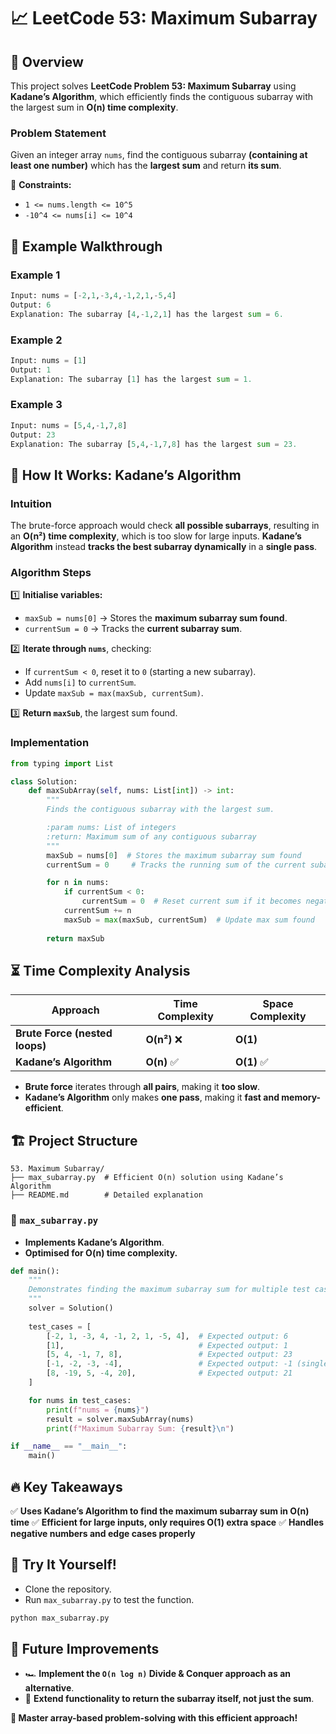 # 📈 **LeetCode 53: Maximum Subarray**

## 📌 **Overview**
This project solves **LeetCode Problem 53: Maximum Subarray** using **Kadane’s Algorithm**, which efficiently finds the contiguous subarray with the largest sum in **O(n) time complexity**.

### **Problem Statement**
Given an integer array `nums`, find the contiguous subarray **(containing at least one number)** which has the **largest sum** and return **its sum**.

🔹 **Constraints:**
- `1 <= nums.length <= 10^5`
- `-10^4 <= nums[i] <= 10^4`

## 🎯 **Example Walkthrough**
### **Example 1**
```python
Input: nums = [-2,1,-3,4,-1,2,1,-5,4]
Output: 6
Explanation: The subarray [4,-1,2,1] has the largest sum = 6.
```

### **Example 2**
```python
Input: nums = [1]
Output: 1
Explanation: The subarray [1] has the largest sum = 1.
```

### **Example 3**
```python
Input: nums = [5,4,-1,7,8]
Output: 23
Explanation: The subarray [5,4,-1,7,8] has the largest sum = 23.
```

## 🚀 **How It Works: Kadane’s Algorithm**
### **Intuition**
The brute-force approach would check **all possible subarrays**, resulting in an **O(n²) time complexity**, which is too slow for large inputs. **Kadane’s Algorithm** instead **tracks the best subarray dynamically** in a **single pass**.

### **Algorithm Steps**
1️⃣ **Initialise variables:**
   - `maxSub = nums[0]` → Stores the **maximum subarray sum found**.
   - `currentSum = 0` → Tracks the **current subarray sum**.

2️⃣ **Iterate through `nums`**, checking:
   - If `currentSum < 0`, reset it to `0` (starting a new subarray).
   - Add `nums[i]` to `currentSum`.
   - Update `maxSub = max(maxSub, currentSum)`.

3️⃣ **Return `maxSub`**, the largest sum found.

### **Implementation**
```python
from typing import List

class Solution:
    def maxSubArray(self, nums: List[int]) -> int:
        """
        Finds the contiguous subarray with the largest sum.

        :param nums: List of integers
        :return: Maximum sum of any contiguous subarray
        """
        maxSub = nums[0]  # Stores the maximum subarray sum found
        currentSum = 0     # Tracks the running sum of the current subarray

        for n in nums:
            if currentSum < 0:
                currentSum = 0  # Reset current sum if it becomes negative
            currentSum += n
            maxSub = max(maxSub, currentSum)  # Update max sum found
        
        return maxSub
```

## ⏳ **Time Complexity Analysis**
| Approach | Time Complexity | Space Complexity |
|----------|----------------|-----------------|
| **Brute Force (nested loops)** | **O(n²)** ❌ | **O(1)** |
| **Kadane’s Algorithm** | **O(n)** ✅ | **O(1)** ✅ |

- **Brute force** iterates through **all pairs**, making it **too slow**.
- **Kadane’s Algorithm** only makes **one pass**, making it **fast and memory-efficient**.

## 🏗 **Project Structure**

```
53. Maximum Subarray/
├── max_subarray.py  # Efficient O(n) solution using Kadane’s Algorithm
├── README.md        # Detailed explanation
```

### 📝 **`max_subarray.py`**
- **Implements Kadane’s Algorithm**.
- **Optimised for O(n) time complexity.**

```python
def main():
    """
    Demonstrates finding the maximum subarray sum for multiple test cases.
    """
    solver = Solution()
    
    test_cases = [
        [-2, 1, -3, 4, -1, 2, 1, -5, 4],  # Expected output: 6
        [1],                              # Expected output: 1
        [5, 4, -1, 7, 8],                 # Expected output: 23
        [-1, -2, -3, -4],                 # Expected output: -1 (single largest negative)
        [8, -19, 5, -4, 20],              # Expected output: 21
    ]

    for nums in test_cases:
        print(f"nums = {nums}")
        result = solver.maxSubArray(nums)
        print(f"Maximum Subarray Sum: {result}\n")

if __name__ == "__main__":
    main()
```

## 🔥 **Key Takeaways**
✅ **Uses Kadane’s Algorithm to find the maximum subarray sum in O(n) time**
✅ **Efficient for large inputs, only requires O(1) extra space**
✅ **Handles negative numbers and edge cases properly**

## 🚀 **Try It Yourself!**
- Clone the repository.
- Run `max_subarray.py` to test the function.

```bash
python max_subarray.py
```

## 🌟 **Future Improvements**
- 🏎 **Implement the `O(n log n)` Divide & Conquer approach as an alternative**.
- 🔄 **Extend functionality to return the subarray itself, not just the sum**.

**🚀 Master array-based problem-solving with this efficient approach!**

